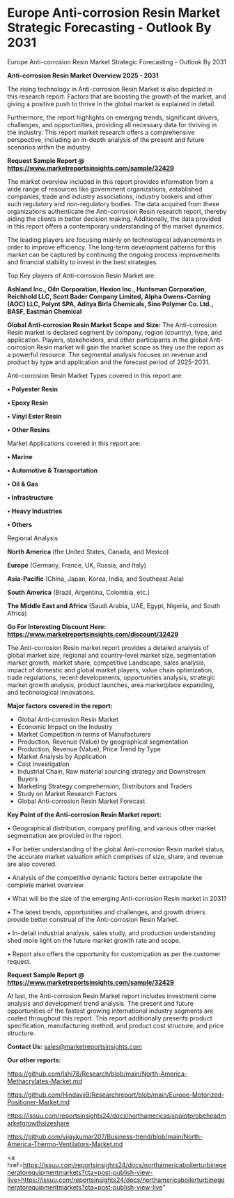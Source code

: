 # Europe Anti-corrosion Resin Market Strategic Forecasting - Outlook By 2031
Europe Anti-corrosion Resin Market Strategic Forecasting - Outlook By 2031

<Strong> Anti-corrosion Resin Market Overview 2025 - 2031</strong>

The rising technology in Anti-corrosion Resin Market is also depicted in this research report. Factors that are boosting the growth of the market, and giving a positive push to thrive in the global market is explained in detail.

Furthermore, the report highlights on emerging trends, significant drivers, challenges, and opportunities, providing all necessary data for thriving in the industry. This report market research offers a comprehensive perspective, including an in-depth analysis of the present and future scenarios within the industry.

<strong>Request Sample Report @ <a href=https://www.marketreportsinsights.com/sample/32429>https://www.marketreportsinsights.com/sample/32429</a></strong>

The market overview included in this report provides information from a wide range of resources like government organizations, established companies, trade and industry associations, industry brokers and other such regulatory and non-regulatory bodies. The data acquired from these organizations authenticate the Anti-corrosion Resin research report, thereby aiding the clients in better decision making. Additionally, the data provided in this report offers a contemporary understanding of the market dynamics.

The leading players are focusing mainly on technological advancements in order to improve efficiency. The long-term development patterns for this market can be captured by continuing the ongoing process improvements and financial stability to invest in the best strategies.

Top Key players of Anti-corrosion Resin Market are:

<strong>Ashland Inc., Oiln Corporation, Hexion Inc., Huntsman Corporation, Reichhold LLC, Scott Bader Company Limited, Alpha Owens-Corning (AOC) LLC, Polynt SPA, Aditya Birla Chemicals, Sino Polymer Co. Ltd., BASF, Eastman Chemical</strong>

<strong><b>Global Anti-corrosion Resin Market Scope and Size:</b></strong>
The Anti-corrosion Resin market is declared segment by company, region (country), type, and application. Players, stakeholders, and other participants in the global Anti-corrosion Resin market will gain the market scope as they use the report as a powerful resource. The segmental analysis focuses on revenue and product by type and application and the forecast period of 2025-2031.

Anti-corrosion Resin Market Types covered in this report are:

<strong>•  Polyester Resin

•  Epoxy Resin

•  Vinyl Ester Resin

•  Other Resins</strong>

Market Applications covered in this report are:

<strong>•  Marine

•  Automotive & Transportation

•  Oil & Gas

•  Infrastructure

•  Heavy Industries

•  Others</strong> 

Regional Analysis

<strong>North America</strong> (the United States, Canada, and Mexico)

<strong>Europe</strong> (Germany, France, UK, Russia, and Italy)

<strong>Asia-Pacific</strong> (China, Japan, Korea, India, and Southeast Asia)

<strong>South America</strong> (Brazil, Argentina, Colombia, etc.)

<strong>The Middle East and Africa</strong> (Saudi Arabia, UAE, Egypt, Nigeria, and South Africa)

<strong>Go For Interesting Discount Here: <a href=https://www.marketreportsinsights.com/discount/32429>https://www.marketreportsinsights.com/discount/32429</a></strong>

The Anti-corrosion Resin market report provides a detailed analysis of global market size, regional and country-level market size, segmentation market growth, market share, competitive Landscape, sales analysis, impact of domestic and global market players, value chain optimization, trade regulations, recent developments, opportunities analysis, strategic market growth analysis, product launches, area marketplace expanding, and technological innovations.

<strong><b>Major factors covered in the report:</b></strong>
<ul>
  <li>Global Anti-corrosion Resin Market </li>
  <li>Economic Impact on the Industry</li>
  <li>Market Competition in terms of Manufacturers</li>
  <li>Production, Revenue (Value) by geographical segmentation</li>
  <li>Production, Revenue (Value), Price Trend by Type</li>
  <li>Market Analysis by Application</li>
  <li>Cost Investigation</li>
  <li>Industrial Chain, Raw material sourcing strategy and Downstream Buyers</li>
  <li>Marketing Strategy comprehension, Distributors and Traders</li>
  <li>Study on Market Research Factors</li>
  <li>Global Anti-corrosion Resin Market Forecast</li>
</ul>

<strong><b>Key Point of the Anti-corrosion Resin Market report:</b></strong>

• Geographical distribution, company profiling, and various other market segmentation are provided in the report.

• For better understanding of the global Anti-corrosion Resin market status, the accurate market valuation which comprises of size, share, and revenue are also covered.

• Analysis of the competitive dynamic factors better extrapolate the complete market overview

• What will be the size of the emerging Anti-corrosion Resin market in 2031?

• The latest trends, opportunities and challenges, and growth drivers provide better construal of the Anti-corrosion Resin Market.

• In-detail industrial analysis, sales study, and production understanding shed more light on the future market growth rate and scope.

• Report also offers the opportunity for customization as per the customer request.

<strong>Request Sample Report @ <a href=https://www.marketreportsinsights.com/sample/32429>https://www.marketreportsinsights.com/sample/32429</a></strong>

At last, the Anti-corrosion Resin Market report includes investment come analysis and development trend analysis. The present and future opportunities of the fastest growing international industry segments are coated throughout this report. This report additionally presents product specification, manufacturing method, and product cost structure, and price structure.

<strong>Contact Us:</strong>
sales@marketreportsinsights.com

<strong>Our other reports:</strong>

<a href=https://github.com/Ishi78/Research/blob/main/North-America-Methacrylates-Market.md>https://github.com/Ishi78/Research/blob/main/North-America-Methacrylates-Market.md</a>

<a href=https://github.com/Hindavii9/Researchreport/blob/main/Europe-Motorized-Positioner-Market.md>https://github.com/Hindavii9/Researchreport/blob/main/Europe-Motorized-Positioner-Market.md</a>

<a href=https://issuu.com/reportsinsights24/docs/northamericasixpointprobeheadmarketgrowthsizeshare>https://issuu.com/reportsinsights24/docs/northamericasixpointprobeheadmarketgrowthsizeshare</a>

<a href=https://github.com/vijaykumar207/Business-trend/blob/main/North-America-Thermo-Ventilators-Market.md>https://github.com/vijaykumar207/Business-trend/blob/main/North-America-Thermo-Ventilators-Market.md</a>

<a href=https://issuu.com/reportsinsights24/docs/northamericaboilerturbinegeneratorequipmentmarkets?cta=post-publish-view-live>https://issuu.com/reportsinsights24/docs/northamericaboilerturbinegeneratorequipmentmarkets?cta=post-publish-view-live</a>"
